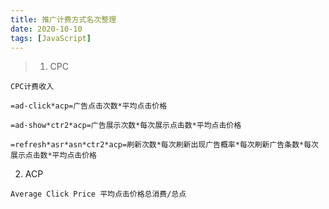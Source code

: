 ```yaml
---
title: 推广计费方式名次整理
date: 2020-10-10 
tags: [JavaScript]
---
```


> 1. CPC

```
CPC计费收入

=ad-click*acp=广告点击次数*平均点击价格

=ad-show*ctr2*acp=广告展示次数*每次展示点击数*平均点击价格

=refresh*asr*asn*ctr2*acp=刷新次数*每次刷新出现广告概率*每次刷新广告条数*每次展示点击数*平均点击价格

```

2. ACP

```
Average Click Price 平均点击价格总消费/总点
```